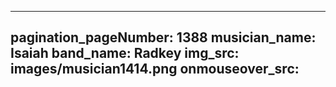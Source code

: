 ------
pagination_pageNumber: 1388
musician_name: Isaiah
band_name: Radkey
img_src: images/musician1414.png
onmouseover_src: 
------